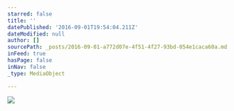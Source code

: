 ```yaml
---
starred: false
title: ''
datePublished: '2016-09-01T19:54:04.211Z'
dateModified: null
author: []
sourcePath: _posts/2016-09-01-a772d07e-4f51-4f27-93bd-054e1caca60a.md
inFeed: true
hasPage: false
inNav: false
_type: MediaObject

---
```

![](https://the-grid-user-content.s3-us-west-2.amazonaws.com/fe0c32d3-5182-4662-86fd-57585f138c24.jpg)